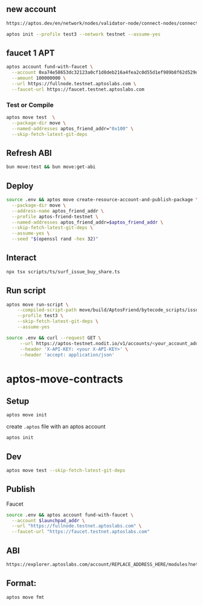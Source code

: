 
## new account

```bash
https://aptos.dev/en/network/nodes/validator-node/connect-nodes/connect-to-aptos-network#1-initialize-the-aptos-cli
```

```bash
aptos init --profile test3 --network testnet --assume-yes
```

## faucet 1 APT

```bash
aptos account fund-with-faucet \
  --account 0xa74e58653dc32123a0cf1d8deb216a4fea2c0d55d1ef989b8f62d529defdc2e7 \
  --amount 100000000 \
  --url https://fullnode.testnet.aptoslabs.com \
  --faucet-url https://faucet.testnet.aptoslabs.com
```


### Test or Compile

```bash
aptos move test  \
  --package-dir move \
  --named-addresses aptos_friend_addr="0x100" \
  --skip-fetch-latest-git-deps
```

## Refresh ABI

```bash
bun move:test && bun move:get-abi
```

## Deploy

```bash
source .env && aptos move create-resource-account-and-publish-package \
  --package-dir move \
  --address-name aptos_friend_addr \
  --profile aptos-friend-testnet \
  --named-addresses aptos_friend_addr=$aptos_friend_addr \
  --skip-fetch-latest-git-deps \
  --assume-yes \
  --seed "$(openssl rand -hex 32)"
```


## Interact

```bash
npx tsx scripts/ts/surf_issue_buy_share.ts
```

## Run script

```bash
aptos move run-script \
    --compiled-script-path move/build/AptosFriend/bytecode_scripts/issue_share_and_buy_share.mv \
    --profile test3 \
    --skip-fetch-latest-git-deps \
    --assume-yes
```


<!-- 
  Nodit API Queries
-->

```bash
source .env && curl --request GET \
     --url https://aptos-testnet.nodit.io/v1/accounts/<your_account_address>/module/product_nft \
     --header 'X-API-KEY: <your X-API-KEY>' \
     --header 'accept: application/json'
```


<!-- 
  May be useful
-->

# aptos-move-contracts


## Setup

```bash
aptos move init
```

create `.aptos` file with an aptos account

```bash
aptos init
```

## Dev

```bash
aptos move test --skip-fetch-latest-git-deps
```

## Publish

Faucet

```bash
source .env && aptos account fund-with-faucet \
  --account $launchpad_addr \
  --url "https://fullnode.testnet.aptoslabs.com" \
  --faucet-url "https://faucet.testnet.aptoslabs.com"
```

## ABI

```bash
https://explorer.aptoslabs.com/account/REPLACE_ADDRESS_HERE/modules?network=testnet
```

## Format:

```bash
aptos move fmt
```
